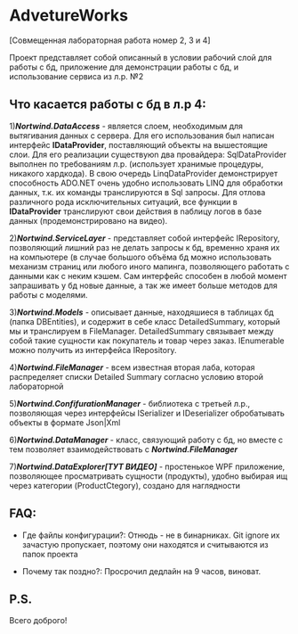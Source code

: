 # AdvetureWorks

[Совмещенная лабораторная работа номер 2, 3 и 4]

Проект представляет собой описанный в условии рабочий слой для работы с бд, приложение для демонстрации работы с бд, и использование сервиса из л.р. №2

## Что касается работы с бд в л.р 4:

  1)***Nortwind.DataAccess*** - является слоем, необходимым для вытягивания данных с сервера. Для его использования был написан интерфейс **IDataProvider**,
 поставляющий объекты на вышестоящие слои. Для его реализации существуюn два провайдера: SqlDataProvider выполнен по требованиям л.р. (использует хранимые процедуры, никакого хардкода).
 В свою очередь LinqDataProvider демонстрирует способность ADO.NET очень удобно использовать LINQ для обработки данных, т.к. их команды транслируются в Sql запросы. Для отлова различного
 рода исключительных ситуаций, все функции в **IDataProvider** транслируют свои действия в nаблицу логов в базе данных (продемонстрировано на видео).
 
  2)***Nortwind.ServiceLayer*** - представляет собой интерфейс IRepository, позволяющий лишний раз не делать запросы к бд, временно храня их на компьютере (в случае большого объёма
 бд можно использовать механизм страниц или любого иного мапинга, позволяющего работать с данными как с неким кэшем. Сам интерфейс способен в любой момент запрашивать у бд новые данные,
 а так же имеет больше методов для работы с моделями.
  
  3)***Nortwind.Models*** - описывает данные, находяшиеся в таблицах бд (папка DBEntities), и содержит в себе класс DetailedSummary, который мы и транслируем в FileManager.
 DetailedSummary связывает между собой такие сущности как покупатель и товар через заказ. IEnumerable<DetailedSummary> можно получить из интерфейса IRepository.
 
  4)***Nortwind.FileManager*** - всем известная вторая лаба, которая распределяет списки Detailed Summary согласно условию второй лабораторной
  
  5)***Nortwind.ConfifurationManager*** - библиотека с третьей л.р., позволяющая через интерфейсы ISerializer и IDeserializer обробатывать объекты в формате Json|Xml
  
  6)***Nortwind.DataManager*** - класс, связующий работу с бд, но вместе с тем позволяет взаимодействовать с  ***Nortwind.FileManager***
  
  7)***Nortwind.DataExplorer[ТУТ ВИДЕО]*** - простенькое WPF приложение, позволяющее просматривать сущности (продукты), удобно выбирая ищ через категории (ProductCtegory), создано для наглядности
      
 ## FAQ:

* Где файлы конфигурации?:
  Отнюдь - не в бинарниках. Git ignore их зачастую пропускает, поэтому они находятся и считываются из папок проекта

* Почему так поздно?:
  Просрочил дедлайн на 9 часов, виноват.
  
 ## P.S.
  Всего доброго!
